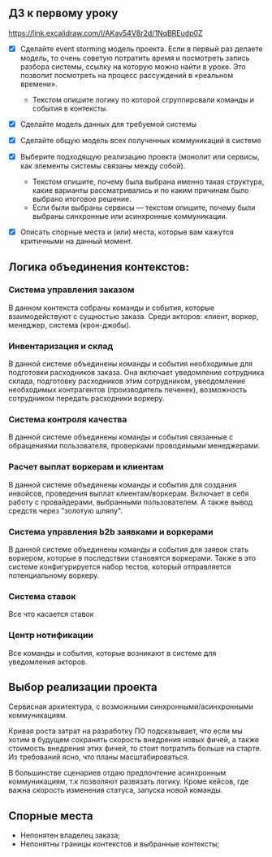 ## ДЗ к первому уроку

https://link.excalidraw.com/l/AKav54V8r2d/1NqBREudp0Z

- [x] Сделайте event storming модель проекта. Если в первый раз делаете модель, то очень советую потратить время и посмотреть запись разбора системы, ссылку на которую можно найти в уроке. Это позволит посмотреть на процесс рассуждений в «реальном времени».
    * Текстом опишите логику по которой сгруппировали команды и события в контексты.

- [x] Сделайте модель данных для требуемой системы

- [x] Сделайте общую модель всех полученных коммуникаций в системе

- [x] Выберите подходящую реализацию проекта (монолит или сервисы, как элементы системы связаны между собой).
    * Текстом опишите, почему была выбрана именно такая структура, какие варианты рассматривались и по каким причинам было выбрано итоговое решение.
    * Если были выбраны сервисы — текстом опишите, почему были выбраны синхронные или асинхронные коммуникации.

- [x] Описать спорные места и (или) места, которые вам кажутся критичными на данный момент.


## Логика объединения контекстов:

### Система управления заказом
В данном контекста собраны команды и события, которые взаимодействуют с сущностью заказа. Среди акторов: клиент, воркер, менеджер, система (крон-джобы).

### Инвентаризация и склад
В данной системе объединены команды и события необходимые для подготовки расходников заказа. Она включает уведомление сотрудника склада, подготовку расходников этим сотрудником, увеодомление необходимых контрагентов (производитель печенек), возможность сотрудником передать расходники воркеру.

### Система контроля качества
В данной системе объединены команды и события связанные с обращениями пользователя, проверками проводимыми менеджерами.

### Расчет выплат воркерам и клиентам
В данной системе объединены команды и события для создания инвойсов, проведения выплат клиентам/воркерам. Включает в себя работу с провайдерами, выбранными пользователем. А также вывод средств через "золотую шляпу".

### Система управления b2b заявками и воркерами
В данной системе объединены команды и события для заявок стать воркером, которые в последствии становятся воркерами. Также в это системе конфигурируется набор тестов, который отправляется потенциальному воркеру.

### Система ставок
Все что касается ставок

### Центр нотификации
Все команды и события, которые возникают в системе для уведомления акторов.

## Выбор реализации проекта

Сервисная архитектура, с возможными синхронными/асинхронными коммуникациям. 

Кривая роста затрат на разработку ПО подсказывает, что если мы хотим в будущем сохранить скорость внедрения новых фичей, а также стоимость внедрения этих фичей, то стоит потратить больше на старте. Из требований ясно, что планы масштабироваться.

В большинстве сценариев отдаю предпочтение асинхронным коммуникациям, т.к позволяют развязать логику. Кроме кейсов, где важна скорость изменения статуса, запуска новой команды.

## Спорные места

* Непонятен владелец заказа;
* Непонятны границы контекстов и выбранные контексты;
